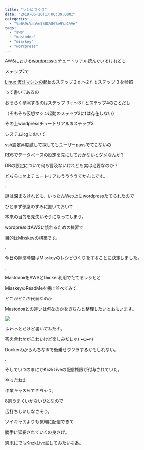 ```yaml
---
title: "レシピづくり"
date: "2019-06-20T13:00:39.000Z"
categories: 
  - "%e6%9c%aa%e5%88%86%e9%a1%9e"
tags: 
  - "aws"
  - "mastodon"
  - "misskey"
  - "wordpress"
---
```


AWSにおける[wordpress](https://aws.amazon.com/jp/getting-started/tutorials/launch-a-wordpress-website/)のチュートリアル読んでいるけれども

ステップ2で

[Linux 仮想マシンの起動](https://aws.amazon.com/getting-started/tutorials/launch-a-virtual-machine/)のステップ 2 d.～2 f. とステップ 3 を参照

って書いてあるの

おそらく参照するのはステップ 3 d.〜3 f.とステップ4のことだし

（そもそも仮想マシン起動のステップ2にfは存在しない）

その上wordpressチュートリアルのステップ3

システムlogにおいて

ssh設定再度試して探してもユーザーpassでてこないの

RDSでデータベースの設定を先にしておかないとダメなんか？

DBの設定について何も言及ないけれども実は必要なのか？

どちらにせよチュートリアルううううてかんじです。

.

謎は深まるけれども、いったんWeb上にwordpressたてられたので

ひとまず部屋のすみに置いておいて

本来の目的を見失いそうになってしまう。

wordpressはAWSに慣れるための練習で

目的はMisskeyの構築です。

.

今日の隙間時間はMisskeyのレシピづくりをすることに決定しました。

.

MastodonをAWSとDocker利用でたてるレシピと

MisskeyのReadMeを横に並べてみて

どこがどこの代替なのか

Mastodonとの違いは何なのかをきちんと整理したいとおもいます。

![](images/img_20190620_1758042462205354609117417.jpg)

ふわっとだけど書いてみたの。

答え合わせがこわいけど楽しみだにゃ( •ω•ฅ)

Dockerわからんちなので後乗せクジラするかもしれない。

.

そしていつのまにかKnzkLiveの配信権限が付与されていた。

やったねえ

作業キャスもできちゃう。

8割うまくいかないひとなので

舌打ちしかしなさそう。

ツイキャスよりも気軽に配信できて

勝手に延長されていくの良さげ。

週末にでもKnzkLive試してみたいなあ。
